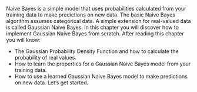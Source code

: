 Naive Bayes is a simple model that uses probabilities calculated from your training data to
make predictions on new data. The basic Naive Bayes algorithm assumes categorical data. A
simple extension for real-valued data is called Gaussian Naive Bayes. In this chapter you will
discover how to implement Gaussian Naive Bayes from scratch. After reading this chapter you
will know:
- The Gaussian Probability Density Function and how to calculate the probability of real
values.
- How to learn the properties for a Gaussian Naive Bayes model from your training data.
- How to use a learned Gaussian Naive Bayes model to make predictions on new data.
Let’s get started.